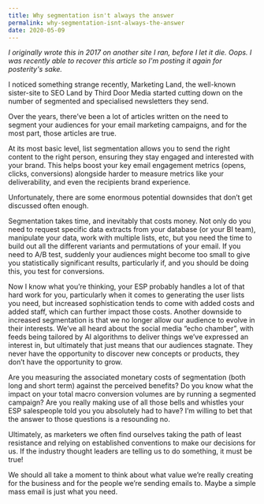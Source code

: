 ```yaml
---
title: Why segmentation isn't always the answer
permalink: why-segmentation-isnt-always-the-answer
date: 2020-05-09
---
```


*I originally wrote this in 2017 on another site I ran, before I let it die. Oops. I was recently able to recover this article so I'm posting it again for posterity's sake.*

I noticed something strange recently, Marketing Land, the well-known sister-site to SEO Land by Third Door Media started cutting down on the number of segmented and specialised newsletters they send.

Over the years, there’ve been a lot of articles written on the need to segment your audiences for your email marketing campaigns, and for the most part, those articles are true.

At its most basic level, list segmentation allows you to send the right content to the right person, ensuring they stay engaged and interested with your brand. This helps boost your key email engagement metrics (opens, clicks, conversions) alongside harder to measure metrics like your deliverability, and even the recipients brand experience.

Unfortunately, there are some enormous potential downsides that don’t get discussed often enough.

Segmentation takes time, and inevitably that costs money. Not only do you need to request specific data extracts from your database (or your BI team), manipulate your data, work with multiple lists, etc, but you need the time to build out all the different variants and permutations of your email. If you need to A/B test, suddenly your audiences might become too small to give you statistically significant results, particularly if, and you should be doing this, you test for conversions.

Now I know what you’re thinking, your ESP probably handles a lot of that hard work for you, particularly when it comes to generating the user lists you need, but increased sophistication tends to come with added costs and added staff, which can further impact those costs. Another downside to increased segmentation is that we no longer allow our audience to evolve in their interests. We’ve all heard about the social media “echo chamber”, with feeds being tailored by AI algorithms to deliver things we’ve expressed an interest in, but ultimately that just means that our audiences stagnate. They never have the opportunity to discover new concepts or products, they don’t have the opportunity to grow.

Are you measuring the associated monetary costs of segmentation (both long and short term) against the perceived benefits? Do you know what the impact on your total macro conversion volumes are by running a segmented campaign? Are you really making use of all those bells and whistles your ESP salespeople told you you absolutely had to have? I’m willing to bet that the answer to those questions is a resounding no.

Ultimately, as marketers we often find ourselves taking the path of least resistance and relying on established conventions to make our decisions for us. If the industry thought leaders are telling us to do something, it must be true!

We should all take a moment to think about what value we’re really creating for the business and for the people we’re sending emails to. Maybe a simple mass email is just what you need.
